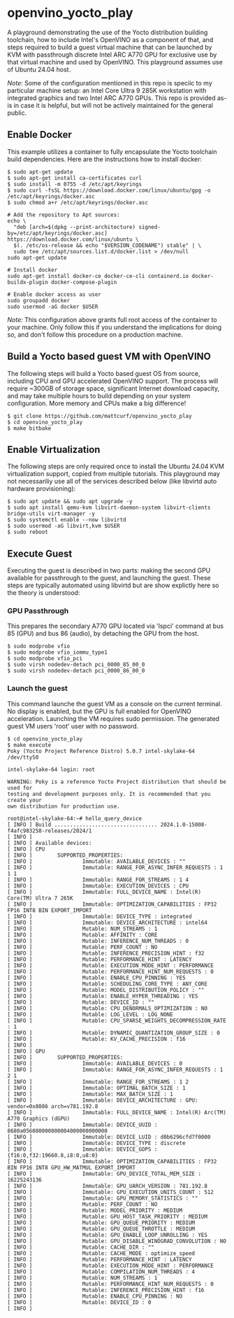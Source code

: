 # openvino_yocto_play

A playground demonstrating the use of the Yocto distribution building toolchain, how to include Intel's OpenVINO as a component of that, and steps required to build a guest virtual machine that can be launched by KVM with passthrough discrete Intel ARC A770 GPU for exclusive use by that virtual machine and used by OpenVINO.  This playground assumes use of Ubuntu 24.04 host.

*Note:* Some of the configuration mentioned in this repo is speciic to my particular machine setup: an Intel Core Ultra 9 285K workstation with integrated graphics and two Intel ARC A770 GPUs.  This repo is provided as-is in case it is helpful, but will not be actively maintained for the general public.

## Enable Docker

This example utilizes a container to fully encapsulate the Yocto toolchain build dependencies.  Here are the instructions how to install docker:

```
$ sudo apt-get update
$ sudo apt-get install ca-certificates curl
$ sudo install -m 0755 -d /etc/apt/keyrings
$ sudo curl -fsSL https://download.docker.com/linux/ubuntu/gpg -o /etc/apt/keyrings/docker.asc
$ sudo chmod a+r /etc/apt/keyrings/docker.asc

# Add the repository to Apt sources:
echo \
  "deb [arch=$(dpkg --print-architecture) signed-by=/etc/apt/keyrings/docker.asc] https://download.docker.com/linux/ubuntu \
  $(. /etc/os-release && echo "$VERSION_CODENAME") stable" | \
  sudo tee /etc/apt/sources.list.d/docker.list > /dev/null
sudo apt-get update

# Install docker
sudo apt-get install docker-ce docker-ce-cli containerd.io docker-buildx-plugin docker-compose-plugin

# Enable docker access as user
sudo groupadd docker
sudo usermod -aG docker $USER
```
*Note:* This configuration above grants full root access of the container to your machine. Only follow this if you understand the implications for doing so, and don't follow this procedure on a production machine.

## Build a Yocto based guest VM with OpenVINO 

The following steps will build a Yocto based guest OS from source, including CPU and GPU accelerated OpenVINO support.  The process will require ~300GB of storage space, significant Internet download capacity, and may take multiple hours to build depending on your system configuration.  More memory and CPUs make a big difference!
```
$ git clone https://github.com/mattcurf/openvino_yocto_play
$ cd openvino_yocto_play
$ make bitbake
```

## Enable Virtualization

The following steps are only required once to install the Ubuntu 24.04 KVM virtualization support, copied from multiple tutorials.  This playground may not necessariliy use all of the services described below (like libvirtd auto hardware provisioning):
```
$ sudo apt update && sudo apt upgrade -y
$ sudo apt install qemu-kvm libvirt-daemon-system libvirt-clients bridge-utils virt-manager -y
$ sudo systemctl enable --now libvirtd
$ sudo usermod -aG libvirt,kvm $USER
$ sudo reboot
```

## Execute Guest

Executing the guest is described in two parts: making the second GPU available for passthrough to the guest, and launching the guest.  These steps are typically automated using libvirtd but are show explictly here so the theory is understood:

### GPU Passthrough

This prepares the secondary A770 GPU located via 'lspci' command at bus 85 (GPU) and bus 86 (audio), by detaching the GPU from the host.
```
$ sudo modprobe vfio
$ sudo modprobe vfio_iommu_type1
$ sudo modprobe vfio_pci
$ sudo virsh nodedev-detach pci_0000_85_00_0
$ sudo virsh nodedev-detach pci_0000_86_00_0
```

### Launch the guest

This command launche the guest VM as a console on the current terminal.  No display is enabled, but the GPU is full enabled for OpenVINO acceleration.  Launching the VM requires sudo permission.  The generated guest VM users 'root' user with no password.
```
$ cd openvino_yocto_play
$ make execute
Poky (Yocto Project Reference Distro) 5.0.7 intel-skylake-64 /dev/ttyS0

intel-skylake-64 login: root

WARNING: Poky is a reference Yocto Project distribution that should be used for
testing and development purposes only. It is recommended that you create your
own distribution for production use.

root@intel-skylake-64:~# hello_query_device
[ INFO ] Build ................................. 2024.1.0-15008-f4afc983258-releases/2024/1
[ INFO ] 
[ INFO ] Available devices: 
[ INFO ] CPU
[ INFO ]        SUPPORTED_PROPERTIES: 
[ INFO ]                Immutable: AVAILABLE_DEVICES : ""
[ INFO ]                Immutable: RANGE_FOR_ASYNC_INFER_REQUESTS : 1 1 1
[ INFO ]                Immutable: RANGE_FOR_STREAMS : 1 4
[ INFO ]                Immutable: EXECUTION_DEVICES : CPU
[ INFO ]                Immutable: FULL_DEVICE_NAME : Intel(R) Core(TM) Ultra 7 265K
[ INFO ]                Immutable: OPTIMIZATION_CAPABILITIES : FP32 FP16 INT8 BIN EXPORT_IMPORT
[ INFO ]                Immutable: DEVICE_TYPE : integrated
[ INFO ]                Immutable: DEVICE_ARCHITECTURE : intel64
[ INFO ]                Mutable: NUM_STREAMS : 1
[ INFO ]                Mutable: AFFINITY : CORE
[ INFO ]                Mutable: INFERENCE_NUM_THREADS : 0
[ INFO ]                Mutable: PERF_COUNT : NO
[ INFO ]                Mutable: INFERENCE_PRECISION_HINT : f32
[ INFO ]                Mutable: PERFORMANCE_HINT : LATENCY
[ INFO ]                Mutable: EXECUTION_MODE_HINT : PERFORMANCE
[ INFO ]                Mutable: PERFORMANCE_HINT_NUM_REQUESTS : 0
[ INFO ]                Mutable: ENABLE_CPU_PINNING : YES
[ INFO ]                Mutable: SCHEDULING_CORE_TYPE : ANY_CORE
[ INFO ]                Mutable: MODEL_DISTRIBUTION_POLICY : ""
[ INFO ]                Mutable: ENABLE_HYPER_THREADING : YES
[ INFO ]                Mutable: DEVICE_ID : ""
[ INFO ]                Mutable: CPU_DENORMALS_OPTIMIZATION : NO
[ INFO ]                Mutable: LOG_LEVEL : LOG_NONE
[ INFO ]                Mutable: CPU_SPARSE_WEIGHTS_DECOMPRESSION_RATE : 1
[ INFO ]                Mutable: DYNAMIC_QUANTIZATION_GROUP_SIZE : 0
[ INFO ]                Mutable: KV_CACHE_PRECISION : f16
[ INFO ] 
[ INFO ] GPU
[ INFO ]        SUPPORTED_PROPERTIES: 
[ INFO ]                Immutable: AVAILABLE_DEVICES : 0
[ INFO ]                Immutable: RANGE_FOR_ASYNC_INFER_REQUESTS : 1 2 1
[ INFO ]                Immutable: RANGE_FOR_STREAMS : 1 2
[ INFO ]                Immutable: OPTIMAL_BATCH_SIZE : 1
[ INFO ]                Immutable: MAX_BATCH_SIZE : 1
[ INFO ]                Immutable: DEVICE_ARCHITECTURE : GPU: vendor=0x8086 arch=v781.192.8
[ INFO ]                Immutable: FULL_DEVICE_NAME : Intel(R) Arc(TM) A770 Graphics (dGPU)
[ INFO ]                Immutable: DEVICE_UUID : 8680a056080000000004000000000000
[ INFO ]                Immutable: DEVICE_LUID : d0b6296cfd7f0000
[ INFO ]                Immutable: DEVICE_TYPE : discrete
[ INFO ]                Immutable: DEVICE_GOPS : {f16:0,f32:19660.8,i8:0,u8:0}
[ INFO ]                Immutable: OPTIMIZATION_CAPABILITIES : FP32 BIN FP16 INT8 GPU_HW_MATMUL EXPORT_IMPORT
[ INFO ]                Immutable: GPU_DEVICE_TOTAL_MEM_SIZE : 16225243136
[ INFO ]                Immutable: GPU_UARCH_VERSION : 781.192.8
[ INFO ]                Immutable: GPU_EXECUTION_UNITS_COUNT : 512
[ INFO ]                Immutable: GPU_MEMORY_STATISTICS : ""
[ INFO ]                Mutable: PERF_COUNT : NO
[ INFO ]                Mutable: MODEL_PRIORITY : MEDIUM
[ INFO ]                Mutable: GPU_HOST_TASK_PRIORITY : MEDIUM
[ INFO ]                Mutable: GPU_QUEUE_PRIORITY : MEDIUM
[ INFO ]                Mutable: GPU_QUEUE_THROTTLE : MEDIUM
[ INFO ]                Mutable: GPU_ENABLE_LOOP_UNROLLING : YES
[ INFO ]                Mutable: GPU_DISABLE_WINOGRAD_CONVOLUTION : NO
[ INFO ]                Mutable: CACHE_DIR : ""
[ INFO ]                Mutable: CACHE_MODE : optimize_speed
[ INFO ]                Mutable: PERFORMANCE_HINT : LATENCY
[ INFO ]                Mutable: EXECUTION_MODE_HINT : PERFORMANCE
[ INFO ]                Mutable: COMPILATION_NUM_THREADS : 4
[ INFO ]                Mutable: NUM_STREAMS : 1
[ INFO ]                Mutable: PERFORMANCE_HINT_NUM_REQUESTS : 0
[ INFO ]                Mutable: INFERENCE_PRECISION_HINT : f16
[ INFO ]                Mutable: ENABLE_CPU_PINNING : NO
[ INFO ]                Mutable: DEVICE_ID : 0
[ INFO ]
```

